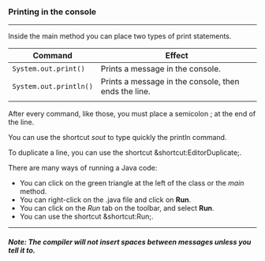 ### Printing in the console

***
Inside the main method you can place two types of print statements.

| Command                | Effect                                               |
|------------------------|------------------------------------------------------|
| `System.out.print()`   | Prints a message in the console.                     |
| `System.out.println()` | Prints a message in the console, then ends the line. |
|                        |                                                      |

After every command, like those, you must
place a semicolon \; at the end of the line.

You can use the shortcut *sout* to type quickly the println command.

To duplicate a line, you can use the shortcut &shortcut:EditorDuplicate;.

There are many ways of running a Java code:

- You can click on the green triangle at the left of the class or the *main* method.
- You can right-click on the .java file and click on **Run**.
- You can click on the *Run* tab on the toolbar, and select **Run**.
- You can use the shortcut &shortcut:Run;.

---

##### Note: The compiler will not insert spaces between messages unless you tell it to.